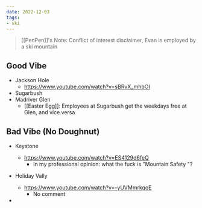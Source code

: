 ```yaml
---
date: 2022-12-03
tags:
- ski
---
```


>[[PenPen]]'s Note: Conflict of interest disclaimer, Evan is employed by a ski mountain

## Good Vibe

- Jackson Hole
  - <https://www.youtube.com/watch?v=sBRvX_mhbOI>
- Sugarbush
- Madriver Glen
  - [[Easter Egg]]: Employees at Sugarbush get the weekdays free at Glen, and vice versa

## Bad Vibe (No Doughnut)

- Keystone
  - <https://www.youtube.com/watch?v=ES4129d6feQ>
    - In my professional opinion: what the fuck is "Mountain Safety "?
- Holiday Vally
  - <https://www.youtube.com/watch?v=-yUVMmrkqoE>
    - No comment

-
